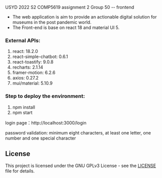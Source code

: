 USYD 2022 S2 COMP5619 assignment 2 Group 50 -- frontend

- The web application is aim to provide an actionable digital solution for museums in the post pandemic world.
- The Front-end is base on react 18 and material UI 5.

### External APIs:
1. react: 18.2.0
2. react-simple-chatbot: 0.6.1
3. react-toastify: 9.0.8
4. recharts: 2.1.14
5. framer-motion: 6.2.6
6. axios: 0.27.2
7. mui/material: 5.10.9

### Step to deploy the environment:
1. npm install  
2. npm start  

login page：http://localhost:3000/login   

password validation: minimum eight characters, at least one letter, one number and one special character  

## License

This project is licensed under the GNU GPLv3 License - see the [LICENSE](https://github.com/djl-win/elec5619-assiment-front-end/blob/master/LICENSE) file for details.
